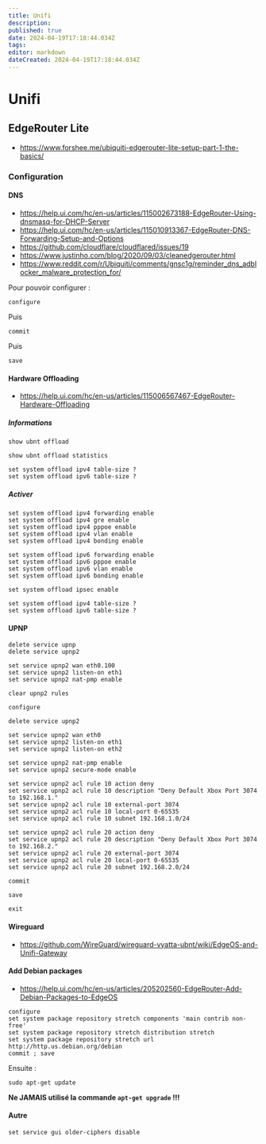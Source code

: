 ```yaml
---
title: Unifi
description: 
published: true
date: 2024-04-19T17:18:44.034Z
tags: 
editor: markdown
dateCreated: 2024-04-19T17:18:44.034Z
---
```


# Unifi

## EdgeRouter Lite

- <https://www.forshee.me/ubiquiti-edgerouter-lite-setup-part-1-the-basics/>

### Configuration

#### DNS
- https://help.ui.com/hc/en-us/articles/115002673188-EdgeRouter-Using-dnsmasq-for-DHCP-Server
- https://help.ui.com/hc/en-us/articles/115010913367-EdgeRouter-DNS-Forwarding-Setup-and-Options
- https://github.com/cloudflare/cloudflared/issues/19
- https://www.justinho.com/blog/2020/09/03/cleanedgerouter.html
- https://www.reddit.com/r/Ubiquiti/comments/gnsc1g/reminder_dns_adblocker_malware_protection_for/

Pour pouvoir configurer :

```shell
configure
```

Puis

```shell
commit
```

Puis

```shell
save
```

#### Hardware Offloading

- <https://help.ui.com/hc/en-us/articles/115006567467-EdgeRouter-Hardware-Offloading>

##### Informations

```shell
show ubnt offload
```

```shell
show ubnt offload statistics
```

```shell
set system offload ipv4 table-size ?
set system offload ipv6 table-size ?
```

##### Activer

```shell
set system offload ipv4 forwarding enable
set system offload ipv4 gre enable
set system offload ipv4 pppoe enable
set system offload ipv4 vlan enable
set system offload ipv4 bonding enable

set system offload ipv6 forwarding enable
set system offload ipv6 pppoe enable
set system offload ipv6 vlan enable
set system offload ipv6 bonding enable

set system offload ipsec enable
```

```shell
set system offload ipv4 table-size ?
set system offload ipv6 table-size ?
```

#### UPNP


```
delete service upnp
delete service upnp2

set service upnp2 wan eth0.100
set service upnp2 listen-on eth1
set service upnp2 nat-pmp enable
```

```
clear upnp2 rules

configure

delete service upnp2

set service upnp2 wan eth0
set service upnp2 listen-on eth1
set service upnp2 listen-on eth2

set service upnp2 nat-pmp enable
set service upnp2 secure-mode enable

set service upnp2 acl rule 10 action deny
set service upnp2 acl rule 10 description "Deny Default Xbox Port 3074 to 192.168.1."
set service upnp2 acl rule 10 external-port 3074
set service upnp2 acl rule 10 local-port 0-65535
set service upnp2 acl rule 10 subnet 192.168.1.0/24

set service upnp2 acl rule 20 action deny
set service upnp2 acl rule 20 description "Deny Default Xbox Port 3074 to 192.168.2."
set service upnp2 acl rule 20 external-port 3074
set service upnp2 acl rule 20 local-port 0-65535
set service upnp2 acl rule 20 subnet 192.168.2.0/24

commit

save

exit
```

#### Wireguard

- <https://github.com/WireGuard/wireguard-vyatta-ubnt/wiki/EdgeOS-and-Unifi-Gateway>

#### Add Debian packages

- <https://help.ui.com/hc/en-us/articles/205202560-EdgeRouter-Add-Debian-Packages-to-EdgeOS>

```shell
configure
set system package repository stretch components 'main contrib non-free' 
set system package repository stretch distribution stretch
set system package repository stretch url http://http.us.debian.org/debian
commit ; save
```

Ensuite :

```shell
sudo apt-get update
```

**Ne JAMAIS utilisé la commande `apt-get upgrade` !!!**

#### Autre

```
set service gui older-ciphers disable

```